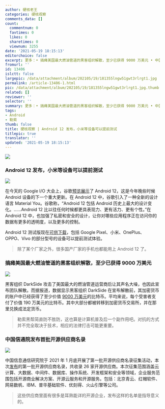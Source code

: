 ```yaml
---
author: 硬核老王
categories: 硬核观察
comments_data: []
count:
  commentnum: 0
  favtimes: 0
  likes: 0
  sharetimes: 0
  viewnum: 3255
date: '2021-05-19 18:15:13'
editorchoice: false
excerpt: 更多：• 搞瘫美国最大燃油管道的黑客组织解散，至少已获得 9000 万美元 • 中国信通院发布首批开源供应商名录
fromurl: ''
id: 13406
islctt: false
largepic: /data/attachment/album/202105/19/181355lngw51gwt3rlrgt1.jpg
permalink: /article-13406-1.html
pic: /data/attachment/album/202105/19/181355lngw51gwt3rlrgt1.jpg.thumb.jpg
related: []
reviewer: ''
selector: ''
summary: 更多：• 搞瘫美国最大燃油管道的黑客组织解散，至少已获得 9000 万美元 • 中国信通院发布首批开源供应商名录
tags:
- Android
- 勒索
thumb: false
title: 硬核观察 | Android 12 发布，小米等设备可以提前测试
titlepic: true
translator: ''
updated: '2021-05-19 18:15:13'
---
```


![](/data/attachment/album/202105/19/181355lngw51gwt3rlrgt1.jpg)


### Android 12 发布，小米等设备可以提前测试


![](/data/attachment/album/202105/19/181440kkb9jbvx8he8jbjb.jpg)


在今天的 Google I/O 大会上，谷歌[预览展示](https://arstechnica.com/gadgets/2021/05/google-shows-off-android-12s-huge-ui-overhaul/)了 Android 12，这是今年晚些时候 Android 设备的下一个重大更新。在 Android 12 中，谷歌引入了一种全新的设计语言 Material You。谷歌称，“Android 12 包括 Android 历史上最大的设计变化。……Android 12 比以往任何时候都更具表现力、更有活力、更有个性。”在 Android 12 中，也加强了私密和安全的设计，让你对哪些应用程序正在访问你的数据有更多的透明度，以及更多的控制。


Android 12 测试版现在[可供下载](https://www.google.com/android/beta)，包括 Google Pixel、小米、OnePlus、OPPO、Vivo 的部分型号的设备可以提前测试体验。



> 
> 除了某个厂家之外，很多国产厂家的手机也都能用上 Android 12 了。
> 
> 
> 


### 搞瘫美国最大燃油管道的黑客组织解散，至少已获得 9000 万美元


![](/data/attachment/album/202105/19/181430gym5175p76qdqy7y.jpg)


黑客组织 DarkSide 攻击了美国最大的燃油管道运营商后让其声名大噪，也因此宣布团队解散。而据报道，数据显示黑客组织 DarkSide 在宣布解散前，其加密货币的账户中已经获得了至少价值 [9000 万美元](https://www.cnbc.com/2021/05/18/colonial-pipeline-hackers-darkside-received-90-million-in-bitcoin.html)的比特币。平均来说，每个受害者支付了价值 190 万美元的比特币。其中大部分都被转移到加密货币交易所，并在那里兑换成法定货币。



> 
> 勒索黑帮简直防不胜防，这也算是计算机普及后一个副作用吧。对抗的方式并不完全取决于技术，相应的法律打击可能更重要。
> 
> 
> 


### 中国信通院发布首批开源供应商名录


![](/data/attachment/album/202105/19/181508abmarabgcgbg4l43.jpg)


中国信息通信研究院于 2021 年 1 月底开展了第一批开源供应商名录征集活动，本次[发布](https://mp.weixin.qq.com/s/DDCKSVshAbNQmCgY8Z4M4Q)的第一批开源供应商名录，共收录 26 家开源供应商。本次征集范围涵盖云计算、大数据、中间件、数据库、操作系统、开发框架和安全等领域，企业服务范围包括开源商业解决方案、开源云服务和开源服务。包括：北京青云、红帽软件、网易数帆、IBM、普华基础软件、优刻得、火山引擎等公司。



> 
> 这些供应商里面有很多是耳熟能详的开源企业，发布这样的名单是指导意义的。
> 
> 
>